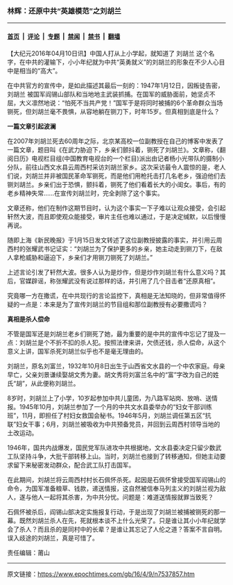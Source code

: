 ### 林辉：还原中共“英雄模范”之刘胡兰

---

#### [首页](../../../..?n7537857) &nbsp;|&nbsp; [评论](../../../../../epoch-comment?n7537857) &nbsp;|&nbsp; [专题](../../../../../epoch-special?n7537857) &nbsp;|&nbsp; [禁闻](../../../../../epoch-news?n7537857) &nbsp;|&nbsp; [禁书](../../../../../books?n7537857) &nbsp;|&nbsp; [翻墙](https://github.com/gfw-breaker/nogfw/blob/master/README.md?n7537857)


<div class="post_content" id="artbody" itemprop="articleBody">
 <!-- article content begin -->
 <p>
  【大纪元2016年04月10日讯】中国人打从上小学起，就知道了
  <ok href="https://www.epochtimes.com/gb/tag/%E5%88%98%E8%83%A1%E5%85%B0.html">
   刘胡兰
  </ok>
  这个名字，在中共的灌输下，小小年纪就为中共“英勇就义”的刘胡兰的形象在不少人心目中是相当的“高大”。
 </p>
 <p>
  在中共官方的宣传中，是如此描述其最后一刻的：1947年1月12日，因叛徒告密，
  <ok href="https://www.epochtimes.com/gb/tag/%E5%88%98%E8%83%A1%E5%85%B0.html">
   刘胡兰
  </ok>
  被国军阎锡山部队和当地地主武装抓捕。在国军的威胁面前，她坚贞不屈，大义凛然地说：“怕死不当共产党！”国军于是将同时被捕的6个革命群众当场铡死，但刘胡兰毫不畏惧，从容地躺在铡刀下，时年15岁。但真相到底是什么？
 </p>
 <p>
  <strong>
   一篇文章引起波澜
  </strong>
 </p>
 <p>
  在2007年刘胡兰死去60周年之际，北京某高校一位副教授在自己的博客中发表了一篇文章，题目叫《在武力胁迫下，乡亲们颤抖着，铡死了刘胡兰》。文章称，《翻阅日历》电视栏目组(中国教育电视台的一个栏目)派出由记者杨小光带队的摄制小分队，前往山西文水县云周西村采访刘胡兰家乡。这次采访最令人震惊的是，老人们说，刘胡兰并非被国民革命军铡死，而是他们用枪托击打几名老乡，强迫他们去铡刘胡兰。乡亲们出于恐惧，颤抖着，铡死了他们看着长大的小闺女。事后，有的老乡精神失常……在宣传刘胡兰时，完全剥除了这个事实。
 </p>
 <p>
  文章还称，他们在制作这期节目时，认为这个事实一下子难以让观众接受，会引起轩然大波，而且即使观众能接受，审片主任也难以通过，于是决定缄默，以后慢慢再说。
 </p>
 <p>
  随即上海《新民晚报》于1月15日发文转述了这位副教授披露的事实，并引用云周西村的张耀武书记证实：“刘胡兰为了保护更多的乡亲，她主动走到铡刀下，在敌人拿枪威胁和逼迫下，乡亲们才用铡刀铡死了刘胡兰。”
 </p>
 <p>
  上述言论引发了轩然大波。很多人认为是炒作，但是炒作刘胡兰有什么意义吗？其后，官媒辟谣，称张耀武没有说过那样的话，并引用了几个目击者“还原真相”。
 </p>
 <p>
  究竟哪一方在撒谎，在中共现行的言论监控下，真相是无法知晓的，但非常值得怀疑的一点是：本来是为了宣传刘胡兰的节目组和那位副教授有必要撒谎吗？
 </p>
 <p>
  <strong>
   真相是杀人偿命
  </strong>
 </p>
 <p>
  不管是国军还是刘胡兰老乡们铡死了她，最为重要的是中共的宣传中忘记了提及一点：刘胡兰是个不折不扣的杀人犯。按照法律来讲，欠债还钱，杀人偿命，从这个意义上讲，国军杀死刘胡兰似乎也不是毫无理由的。
 </p>
 <p>
  刘胡兰，原名刘富兰，1932年10月8日出生于山西省文水县的一个中农家庭。母亲早亡，父亲刘景谦续娶胡文秀为妻。胡文秀将刘富兰名中的“富”字改为自己的姓氏“胡”，从此便称刘胡兰。
 </p>
 <p>
  8岁时，刘胡兰上了小学，10岁起参加中共儿童团，为八路军站岗、放哨、送情报。1945年10月，刘胡兰参加了一个月的中共文水县委举办的“妇女干部训练班”，11月，即担任了村妇女救国会秘书。1946年5月，刘胡兰调任第五区“抗联”妇女干事；6月，刘胡兰被吸收为中共预备党员，并回到云周西村领导当地的土改运动。
 </p>
 <p>
  1946年，国共内战爆发，国民党军队进攻中共根据地，文水县委决定只留少数武工队坚持斗争，大批干部转移上山。当时，刘胡兰也接到了转移通知，但她主动要求留下来秘密发动群众，配合武工队打击国军。
 </p>
 <p>
  在此期间，刘胡兰将云周西村村长石佩怀杀死。起因是石佩怀曾接受国军阎锡山的命令，为国军准备粮草、钱款，递送情报，这自然被信奉马列主义的刘胡兰视为敌人，遂与他人一起将其杀害，为中共分忧。问题是：难道送情报就罪当致死？
 </p>
 <p>
  石佩怀被杀后，阎锡山部决定实施报复行动，于是出现了刘胡兰被捕被铡死的那一幕。既然刘胡兰杀人在先，死就根本谈不上什么光荣了。只是谁让其小小年纪就学会了杀人？而且杀的是同村中的长辈？是谁让其忘记了人伦之道？答案不言自明。误入歧途的刘胡兰，真是可惜了。
 </p>
 <p>
  责任编辑：莆山
 </p>
 <!-- article content end -->
 <div id="below_article_ad">
 </div>
</div>


---

原文链接：https://www.epochtimes.com/gb/16/4/9/n7537857.htm